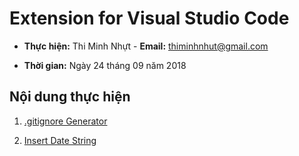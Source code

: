 # Extension for Visual Studio Code

* **Thực hiện:** Thi Minh Nhựt - **Email:** thiminhnhut@gmail.com

* **Thời gian:** Ngày 24 tháng 09 năm 2018

## Nội dung thực hiện

1. [.gitignore Generator](https://marketplace.visualstudio.com/items?itemName=piotrpalarz.vscode-gitignore-generator)

1. [Insert Date String](https://marketplace.visualstudio.com/items?itemName=jsynowiec.vscode-insertdatestring)
